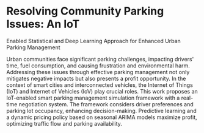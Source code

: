 # Resolving Community Parking Issues: An IoT
Enabled Statistical and Deep Learning Approach
for Enhanced Urban Parking Management

Urban communities face significant parking challenges, impacting drivers' time, fuel consumption, and causing frustration and environmental harm. Addressing these issues through effective parking management not only mitigates negative impacts but also presents a profit opportunity. In the context of smart cities and interconnected vehicles, the Internet of Things (IoT) and Internet of Vehicles (IoV) play crucial roles. This work proposes an IoT-enabled smart parking management simulation framework with a real-time negotiation system. The framework considers driver preferences and parking lot occupancy, enhancing decision-making. Predictive learning and a dynamic pricing policy based on seasonal ARIMA models maximize profit, optimizing traffic flow and parking availability.
